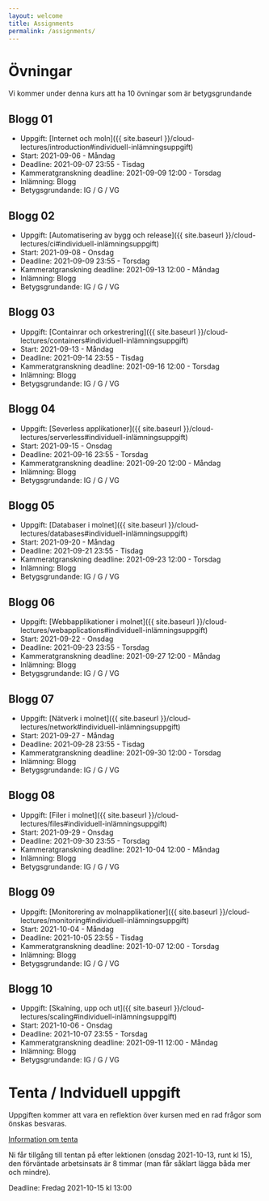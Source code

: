 ```yaml
---
layout: welcome
title: Assignments
permalink: /assignments/
---
```


# Övningar

Vi kommer under denna kurs att ha 10 övningar som är betygsgrundande

## Blogg 01
* Uppgift: [Internet och moln]({{ site.baseurl }}/cloud-lectures/introduction#individuell-inlämningsuppgift)
* Start: 2021-09-06 - Måndag
* Deadline: 2021-09-07 23:55 - Tisdag
* Kammeratgranskning deadline: 2021-09-09 12:00 - Torsdag
* Inlämning: Blogg
* Betygsgrundande: IG / G / VG

## Blogg 02
* Uppgift: [Automatisering av bygg och release]({{ site.baseurl }}/cloud-lectures/ci#individuell-inlämningsuppgift)
* Start: 2021-09-08 - Onsdag
* Deadline: 2021-09-09 23:55 - Torsdag
* Kammeratgranskning deadline: 2021-09-13 12:00 - Måndag
* Inlämning: Blogg
* Betygsgrundande: IG / G / VG

## Blogg 03
* Uppgift: [Containrar och orkestrering]({{ site.baseurl }}/cloud-lectures/containers#individuell-inlämningsuppgift)
* Start: 2021-09-13 - Måndag
* Deadline: 2021-09-14 23:55 - Tisdag
* Kammeratgranskning deadline: 2021-09-16 12:00 - Torsdag
* Inlämning: Blogg
* Betygsgrundande: IG / G / VG

## Blogg 04
* Uppgift: [Severless applikationer]({{ site.baseurl }}/cloud-lectures/serverless#individuell-inlämningsuppgift)
* Start: 2021-09-15 - Onsdag
* Deadline: 2021-09-16 23:55 - Torsdag
* Kammeratgranskning deadline: 2021-09-20 12:00 - Måndag
* Inlämning: Blogg
* Betygsgrundande: IG / G / VG

## Blogg 05
* Uppgift: [Databaser i molnet]({{ site.baseurl }}/cloud-lectures/databases#individuell-inlämningsuppgift)
* Start: 2021-09-20 - Måndag
* Deadline: 2021-09-21 23:55 - Tisdag
* Kammeratgranskning deadline: 2021-09-23 12:00 - Torsdag
* Inlämning: Blogg
* Betygsgrundande: IG / G / VG

## Blogg 06
* Uppgift: [Webbapplikationer i molnet]({{ site.baseurl }}/cloud-lectures/webapplications#individuell-inlämningsuppgift)
* Start: 2021-09-22 - Onsdag
* Deadline: 2021-09-23 23:55 - Torsdag
* Kammeratgranskning deadline: 2021-09-27 12:00 - Måndag
* Inlämning: Blogg
* Betygsgrundande: IG / G / VG

## Blogg 07
* Uppgift: [Nätverk i molnet]({{ site.baseurl }}/cloud-lectures/network#individuell-inlämningsuppgift)
* Start: 2021-09-27 - Måndag
* Deadline: 2021-09-28 23:55 - Tisdag
* Kammeratgranskning deadline: 2021-09-30 12:00 - Torsdag
* Inlämning: Blogg
* Betygsgrundande: IG / G / VG

## Blogg 08
* Uppgift: [Filer i molnet]({{ site.baseurl }}/cloud-lectures/files#individuell-inlämningsuppgift)
* Start: 2021-09-29 - Onsdag
* Deadline: 2021-09-30 23:55 - Torsdag
* Kammeratgranskning deadline: 2021-10-04 12:00 - Måndag
* Inlämning: Blogg
* Betygsgrundande: IG / G / VG

## Blogg 09
* Uppgift: [Monitorering av molnapplikationer]({{ site.baseurl }}/cloud-lectures/monitoring#individuell-inlämningsuppgift)
* Start: 2021-10-04 - Måndag
* Deadline: 2021-10-05 23:55 - Tisdag
* Kammeratgranskning deadline: 2021-10-07 12:00 - Torsdag
* Inlämning: Blogg
* Betygsgrundande: IG / G / VG

## Blogg 10
* Uppgift: [Skalning, upp och ut]({{ site.baseurl }}/cloud-lectures/scaling#individuell-inlämningsuppgift)
* Start: 2021-10-06 - Onsdag
* Deadline: 2021-10-07 23:55 - Torsdag
* Kammeratgranskning deadline: 2021-09-11 12:00 - Måndag
* Inlämning: Blogg
* Betygsgrundande: IG / G / VG


# Tenta / Indviduell uppgift

Uppgiften kommer att vara en reflektion över kursen med en rad frågor som önskas besvaras.

[Information om tenta](tenta)

Ni får tillgång till tentan på efter lektionen (onsdag 2021-10-13, runt kl 15), den förväntade arbetsinsats är 8 timmar (man får såklart lägga båda mer och mindre).

Deadline: Fredag 2021-10-15 kl 13:00
